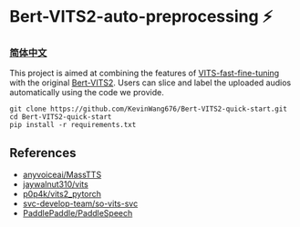 # Bert-VITS2-auto-preprocessing ⚡
### [简体中文](https://github.com/KevinWang676/Bert-VITS2-auto-preprocessing/blob/master/README_zh)

This project is aimed at combining the features of [VITS-fast-fine-tuning](https://github.com/Plachtaa/VITS-fast-fine-tuning) with the original [Bert-VITS2](https://github.com/fishaudio/Bert-VITS2). Users can slice and label the uploaded audios automatically using the code we provide.

```
git clone https://github.com/KevinWang676/Bert-VITS2-quick-start.git
cd Bert-VITS2-quick-start
pip install -r requirements.txt
```

## References
+ [anyvoiceai/MassTTS](https://github.com/anyvoiceai/MassTTS)
+ [jaywalnut310/vits](https://github.com/jaywalnut310/vits)
+ [p0p4k/vits2_pytorch](https://github.com/p0p4k/vits2_pytorch)
+ [svc-develop-team/so-vits-svc](https://github.com/svc-develop-team/so-vits-svc)
+ [PaddlePaddle/PaddleSpeech](https://github.com/PaddlePaddle/PaddleSpeech)
